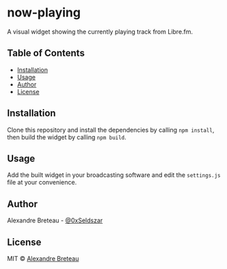 # now-playing

A visual widget showing the currently playing track from Libre.fm.

## Table of Contents

- [Installation](#installation)
- [Usage](#usage)
- [Author](#author)
- [License](#license)

## Installation

Clone this repository and install the dependencies by calling `npm install`, then build the widget by calling `npm build`.

## Usage

Add the built widget in your broadcasting software and edit the `settings.js` file at your convenience.

## Author

Alexandre Breteau - [@0xSeldszar](https://twitter.com/0xSeldszar)

## License

MIT © [Alexandre Breteau](https://seldszar.fr)
